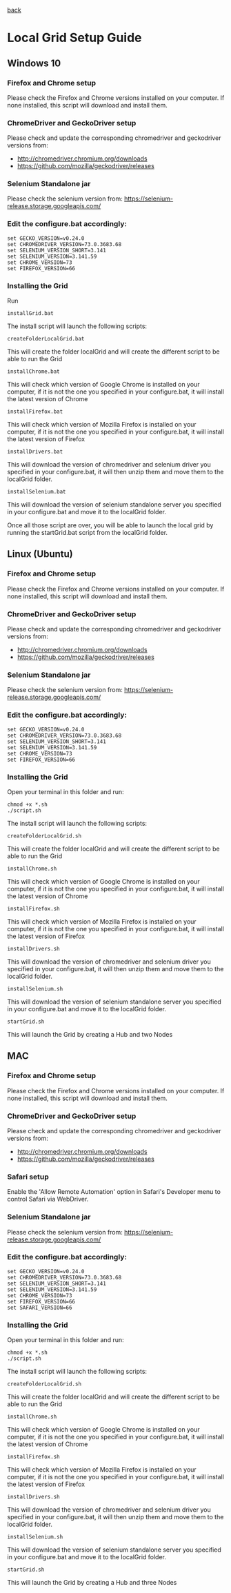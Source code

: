 [back](../README.md)

# Local Grid Setup Guide

## Windows 10

### Firefox and Chrome setup

Please check the Firefox and Chrome versions installed on your computer. If none installed, this script will download and install them.  

### ChromeDriver and GeckoDriver setup

Please check and update the corresponding chromedriver and geckodriver versions from:  
* http://chromedriver.chromium.org/downloads
* https://github.com/mozilla/geckodriver/releases


### Selenium Standalone jar

Please check the selenium version from: https://selenium-release.storage.googleapis.com/


### Edit the configure.bat accordingly:
```
set GECKO_VERSION=v0.24.0
set CHROMEDRIVER_VERSION=73.0.3683.68
set SELENIUM_VERSION_SHORT=3.141
set SELENIUM_VERSION=3.141.59
set CHROME_VERSION=73
set FIREFOX_VERSION=66
```


### Installing the Grid

Run  
```
installGrid.bat
```


The install script will launch the following scripts:

```
createFolderLocalGrid.bat
```
This will create the folder localGrid and will create the different script to be able to run the Grid

```
installChrome.bat
```
This will check which version of Google Chrome is installed on your computer, if it is not the one you specified in your configure.bat, it will install the latest version of Chrome

```
installFirefox.bat
```
This will check which version of Mozilla Firefox is installed on your computer, if it is not the one you specified in your configure.bat, it will install the latest version of Firefox

```
installDrivers.bat
```
This will download the version of chromedriver and selenium driver you specified in your configure.bat, it will then unzip them and move them to the localGrid folder.

```
installSelenium.bat
```
This will download the version of selenium standalone server you specified in your configure.bat and move it to the localGrid folder.



Once all those script are over, you will be able to launch the local grid by running the startGrid.bat script from the localGrid folder.




## Linux (Ubuntu)  

### Firefox and Chrome setup

Please check the Firefox and Chrome versions installed on your computer. If none installed, this script will download and install them.  

### ChromeDriver and GeckoDriver setup

Please check and update the corresponding chromedriver and geckodriver versions from:  
* http://chromedriver.chromium.org/downloads
* https://github.com/mozilla/geckodriver/releases


### Selenium Standalone jar

Please check the selenium version from: https://selenium-release.storage.googleapis.com/


### Edit the configure.bat accordingly:
```
set GECKO_VERSION=v0.24.0
set CHROMEDRIVER_VERSION=73.0.3683.68
set SELENIUM_VERSION_SHORT=3.141
set SELENIUM_VERSION=3.141.59
set CHROME_VERSION=73
set FIREFOX_VERSION=66
```


### Installing the Grid

Open your terminal in this folder and run:  
```
chmod +x *.sh
./script.sh
```


The install script will launch the following scripts:

```
createFolderLocalGrid.sh
```
This will create the folder localGrid and will create the different script to be able to run the Grid

```
installChrome.sh
```
This will check which version of Google Chrome is installed on your computer, if it is not the one you specified in your configure.bat, it will install the latest version of Chrome

```
installFirefox.sh
```
This will check which version of Mozilla Firefox is installed on your computer, if it is not the one you specified in your configure.bat, it will install the latest version of Firefox

```
installDrivers.sh
```
This will download the version of chromedriver and selenium driver you specified in your configure.bat, it will then unzip them and move them to the localGrid folder.

```
installSelenium.sh
```
This will download the version of selenium standalone server you specified in your configure.bat and move it to the localGrid folder.

```
startGrid.sh
```
This will launch the Grid by creating a Hub and two Nodes  



## MAC

### Firefox and Chrome setup

Please check the Firefox and Chrome versions installed on your computer. If none installed, this script will download and install them.  

### ChromeDriver and GeckoDriver setup

Please check and update the corresponding chromedriver and geckodriver versions from:  
* http://chromedriver.chromium.org/downloads
* https://github.com/mozilla/geckodriver/releases

### Safari setup

Enable the 'Allow Remote Automation' option in Safari's Developer menu to control Safari via WebDriver.

### Selenium Standalone jar

Please check the selenium version from: https://selenium-release.storage.googleapis.com/


### Edit the configure.bat accordingly:
```
set GECKO_VERSION=v0.24.0
set CHROMEDRIVER_VERSION=73.0.3683.68
set SELENIUM_VERSION_SHORT=3.141
set SELENIUM_VERSION=3.141.59
set CHROME_VERSION=73
set FIREFOX_VERSION=66
set SAFARI_VERSION=66
```


### Installing the Grid

Open your terminal in this folder and run:  
```
chmod +x *.sh
./script.sh
```


The install script will launch the following scripts:

```
createFolderLocalGrid.sh
```
This will create the folder localGrid and will create the different script to be able to run the Grid

```
installChrome.sh
```
This will check which version of Google Chrome is installed on your computer, if it is not the one you specified in your configure.bat, it will install the latest version of Chrome

```
installFirefox.sh
```
This will check which version of Mozilla Firefox is installed on your computer, if it is not the one you specified in your configure.bat, it will install the latest version of Firefox

```
installDrivers.sh
```
This will download the version of chromedriver and selenium driver you specified in your configure.bat, it will then unzip them and move them to the localGrid folder.

```
installSelenium.sh
```
This will download the version of selenium standalone server you specified in your configure.bat and move it to the localGrid folder.

```
startGrid.sh
```
This will launch the Grid by creating a Hub and three Nodes
